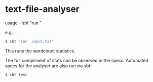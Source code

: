 # text-file-analyser

usage - sbt "run <filepath>"

e.g.

```bash
$ sbt "run  input.txt"
```
This runs the wordcount statistics.

The full compliment of stats can be observed in the specs. Automated specs for the analyser are also run via sbt:

```bash
$ sbt test
```



